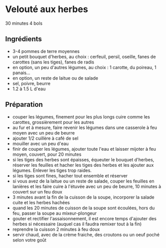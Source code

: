 # Velouté aux herbes
30 minutes
4 bols

## Ingrédients
- 3-4 pommes de terre moyennes
- un petit bouquet d'herbes, au choix : cerfeuil, persil, oseille, fanes de carottes (sans les tiges), fanes de radis
- en option, un peu d'autres légumes, au choix : 1 carotte, du poireau, 1 panais...
- en option, un reste de laitue ou de salade
- sel, poivre, beurre
- 1.2 à 1.5 L d'eau

## Préparation
- couper les légumes, finement pour les plus longs cuire comme les carottes, grossièrement pour les autres
- au fur et à mesure, faire revenir les légumes dans une casserole à feu moyen avec un peu de beurre
- ajouter 1/2 cuillère à café de sel
- mouiller avec un peu d'eau
- finir de couper les légumes, ajouter toute l'eau et laisser mijoter à feu moyen, couvert, pour 20 minutes
- si les tiges des herbes sont épaisses, équeuter le bouquet d'herbes, réserver les feuilles et hacher les tiges des herbes et les ajouter aux légumes. Enlever les tiges trop raides.
- si les tiges sont fines, hacher tout ensemble et réserver
- si vous avez de la laitue ou un reste de salade, couper les feuilles en lanières et les faire cuire à l'étuvée avec un peu de beurre, 10 minutes à couvert sur un feu doux
- 3 minutes avant la fin de la cuisson de la soupe, incorporer la salade cuite et les herbes hachées
- quand les 20 minutes de cuisson de la soupe sont écoulées, hors du feu, passer la soupe au mixeur-plongeur
- gouter et rectifier l'assaisonnement, il est encore temps d'ajouter des herbes si nécessaire (auquel cas il faudra remixer tout à la fin)
- reprendre la cuisson 2 minutes à feu doux
- servir chaud, avec de la crème fraiche, des croutons ou un oeuf poché selon votre goût
